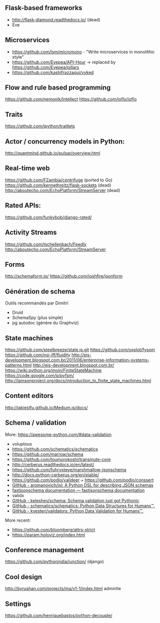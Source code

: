 ## Flask-based frameworks

- http://flask-diamond.readthedocs.io/ (dead)
- Eve

## Microservices

- https://github.com/lsm/micromono - "Write microservices in monolithic style"
- https://github.com/Eyepea/API-Hour -> replaced by https://github.com/Eyepea/pillars
- https://github.com/kashifrazzaqui/vyked

## Flow and rule based programming

https://github.com/nemonik/Intellect
https://github.com/ioflo/ioflo

## Traits

https://github.com/ipython/traitlets

## Actor / concurrency models in Python:

http://quantmind.github.io/pulsar/overview.html

## Real-time web

https://github.com/FZambia/centrifuge (ported to Go)
https://github.com/kennethreitz/flask-sockets (dead)
http://aboutecho.com/EchoPlatform/StreamServer (dead)

## Rated APIs:

https://github.com/funkybob/django-rated/

## Activity Streams

https://github.com/tschellenbach/Feedly
http://aboutecho.com/EchoPlatform/StreamServer

## Forms

http://schemaform.io/
https://github.com/joshfire/jsonform

## Génération de schema

Outils recommandés par Dimitri

- Druid
- SchemaSpy (plus simple)
- pg autodoc (génère du Graphviz)

## State machines

https://github.com/steelbreeze/state.js.git
https://github.com/oxplot/fysom
https://github.com/nsi-iff/fluidity
http://eis-development.blogspot.com.br/2011/06/enterprise-information-systems-patterns.html
http://eis-development.blogspot.com.br/
https://wiki.python.org/moin/FiniteStateMachine
https://code.google.com/p/pyfsm/
http://lamsonproject.org/docs/introduction_to_finite_state_machines.html

## Content editors

http://jakiestfu.github.io/Medium.js/docs/

## Schema / validation

More: https://awesome-python.com/#data-validation

- voluptous
- https://github.com/schematics/schematics
- https://github.com/marrow/schema
- https://github.com/toumorokoshi/transmute-core
- http://cerberus.readthedocs.io/en/latest/
- https://github.com/fuhrysteve/marshmallow-jsonschema
- http://docs.python-cerberus.org/en/stable/
- https://github.com/podio/valideer + https://github.com/podio/conssert
- [GitHub - aromanovich/jsl: A Python DSL for describing JSON schemas](https://github.com/aromanovich/jsl)
- [fastjsonschema documentation — fastjsonschema  documentation](http://opensource.seznam.cz/python-fastjsonschema/)
- validx
- [GitHub - keleshev/schema: Schema validation just got Pythonic](https://github.com/keleshev/schema)
- [GitHub - schematics/schematics: Python Data Structures for Humans™.](https://github.com/schematics/schematics)
- [GitHub - kvesteri/validators: Python Data Validation for Humans™.](https://github.com/kvesteri/validators)

More recent:

- https://github.com/bloomberg/attrs-strict
- https://param.holoviz.org/index.html

## Conference management

https://github.com/pythonindia/junction/ (django)

## Cool design

http://byrushan.com/projects/ma/v1-1/index.html
adminlte

## Settings

https://github.com/henriquebastos/python-decouple/
